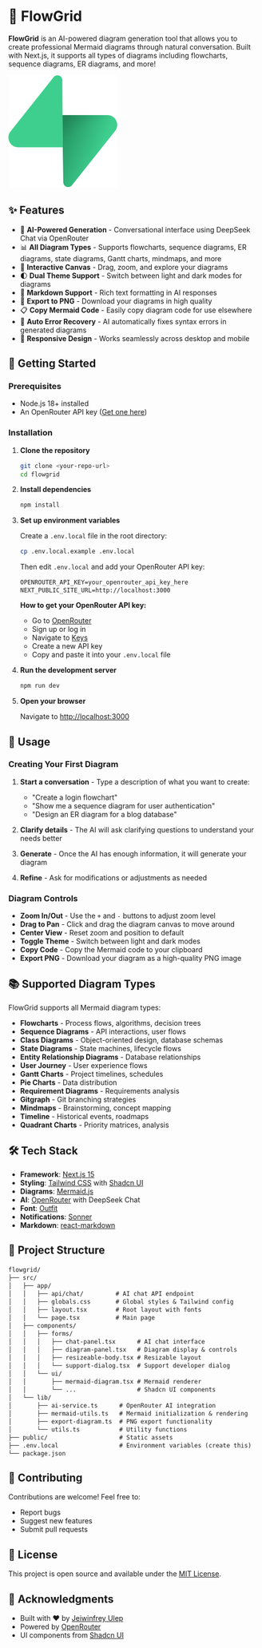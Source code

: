 # 🎨 FlowGrid

**FlowGrid** is an AI-powered diagram generation tool that allows you to create professional Mermaid diagrams through natural conversation. Built with Next.js, it supports all types of diagrams including flowcharts, sequence diagrams, ER diagrams, and more!

![FlowGrid Banner](public/supabase-logo-icon.svg)

## ✨ Features

- 🤖 **AI-Powered Generation** - Conversational interface using DeepSeek Chat via OpenRouter
- 📊 **All Diagram Types** - Supports flowcharts, sequence diagrams, ER diagrams, state diagrams, Gantt charts, mindmaps, and more
- 🎯 **Interactive Canvas** - Drag, zoom, and explore your diagrams
- 🌓 **Dual Theme Support** - Switch between light and dark modes for diagrams
- 📝 **Markdown Support** - Rich text formatting in AI responses
- 💾 **Export to PNG** - Download your diagrams in high quality
- 📋 **Copy Mermaid Code** - Easily copy diagram code for use elsewhere
- 🔄 **Auto Error Recovery** - AI automatically fixes syntax errors in generated diagrams
- 📱 **Responsive Design** - Works seamlessly across desktop and mobile

## 🚀 Getting Started

### Prerequisites

- Node.js 18+ installed
- An OpenRouter API key ([Get one here](https://openrouter.ai/))

### Installation

1. **Clone the repository**
   ```bash
   git clone <your-repo-url>
   cd flowgrid
   ```

2. **Install dependencies**
   ```bash
   npm install
   ```

3. **Set up environment variables**
   
   Create a `.env.local` file in the root directory:
   ```bash
   cp .env.local.example .env.local
   ```
   
   Then edit `.env.local` and add your OpenRouter API key:
   ```env
   OPENROUTER_API_KEY=your_openrouter_api_key_here
   NEXT_PUBLIC_SITE_URL=http://localhost:3000
   ```

   **How to get your OpenRouter API key:**
   - Go to [OpenRouter](https://openrouter.ai/)
   - Sign up or log in
   - Navigate to [Keys](https://openrouter.ai/keys)
   - Create a new API key
   - Copy and paste it into your `.env.local` file

4. **Run the development server**
   ```bash
   npm run dev
   ```

5. **Open your browser**
   
   Navigate to [http://localhost:3000](http://localhost:3000)

## 🎯 Usage

### Creating Your First Diagram

1. **Start a conversation** - Type a description of what you want to create:
   - "Create a login flowchart"
   - "Show me a sequence diagram for user authentication"
   - "Design an ER diagram for a blog database"

2. **Clarify details** - The AI will ask clarifying questions to understand your needs better

3. **Generate** - Once the AI has enough information, it will generate your diagram

4. **Refine** - Ask for modifications or adjustments as needed

### Diagram Controls

- **Zoom In/Out** - Use the `+` and `-` buttons to adjust zoom level
- **Drag to Pan** - Click and drag the diagram canvas to move around
- **Center View** - Reset zoom and position to default
- **Toggle Theme** - Switch between light and dark modes
- **Copy Code** - Copy the Mermaid code to your clipboard
- **Export PNG** - Download your diagram as a high-quality PNG image

## 📚 Supported Diagram Types

FlowGrid supports all Mermaid diagram types:

- **Flowcharts** - Process flows, algorithms, decision trees
- **Sequence Diagrams** - API interactions, user flows
- **Class Diagrams** - Object-oriented design, database schemas
- **State Diagrams** - State machines, lifecycle flows
- **Entity Relationship Diagrams** - Database relationships
- **User Journey** - User experience flows
- **Gantt Charts** - Project timelines, schedules
- **Pie Charts** - Data distribution
- **Requirement Diagrams** - Requirements analysis
- **Gitgraph** - Git branching strategies
- **Mindmaps** - Brainstorming, concept mapping
- **Timeline** - Historical events, roadmaps
- **Quadrant Charts** - Priority matrices, analysis

## 🛠️ Tech Stack

- **Framework**: [Next.js 15](https://nextjs.org/)
- **Styling**: [Tailwind CSS](https://tailwindcss.com/) with [Shadcn UI](https://ui.shadcn.com/)
- **Diagrams**: [Mermaid.js](https://mermaid.js.org/)
- **AI**: [OpenRouter](https://openrouter.ai/) with DeepSeek Chat
- **Font**: [Outfit](https://fonts.google.com/specimen/Outfit)
- **Notifications**: [Sonner](https://sonner.emilkowal.ski/)
- **Markdown**: [react-markdown](https://github.com/remarkjs/react-markdown)

## 📁 Project Structure

```
flowgrid/
├── src/
│   ├── app/
│   │   ├── api/chat/         # AI chat API endpoint
│   │   ├── globals.css       # Global styles & Tailwind config
│   │   ├── layout.tsx        # Root layout with fonts
│   │   └── page.tsx          # Main page
│   ├── components/
│   │   ├── forms/
│   │   │   ├── chat-panel.tsx      # AI chat interface
│   │   │   ├── diagram-panel.tsx   # Diagram display & controls
│   │   │   ├── resizeable-body.tsx # Resizable layout
│   │   │   └── support-dialog.tsx  # Support developer dialog
│   │   └── ui/
│   │       ├── mermaid-diagram.tsx # Mermaid renderer
│   │       └── ...                 # Shadcn UI components
│   └── lib/
│       ├── ai-service.ts      # OpenRouter AI integration
│       ├── mermaid-utils.ts   # Mermaid initialization & rendering
│       ├── export-diagram.ts  # PNG export functionality
│       └── utils.ts           # Utility functions
├── public/                    # Static assets
├── .env.local                 # Environment variables (create this)
└── package.json
```

## 🤝 Contributing

Contributions are welcome! Feel free to:
- Report bugs
- Suggest new features
- Submit pull requests

## 📄 License

This project is open source and available under the [MIT License](LICENSE).

## 🙏 Acknowledgments

- Built with ❤️ by [Jeiwinfrey Ulep](mailto:jeiwinfreyulep12@gmail.com)
- Powered by [OpenRouter](https://openrouter.ai/)
- UI components from [Shadcn UI](https://ui.shadcn.com/)

